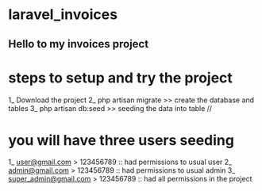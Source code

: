 
# laravel_invoices
## Hello to my invoices project
# steps to setup and try the project 
1_ Download the project 
2_ php artisan migrate >> create the database and tables
3_ php artisan db:seed >> seeding the data into table 
//
# you will have three users seeding 
1_ user@gmail.com > 123456789 :: had permissions to usual user 
2_ admin@gmail.com > 123456789 :: had permissions to usual admin 
3_ super_admin@gmail.com > 123456789 :: had all permissions in the project 
